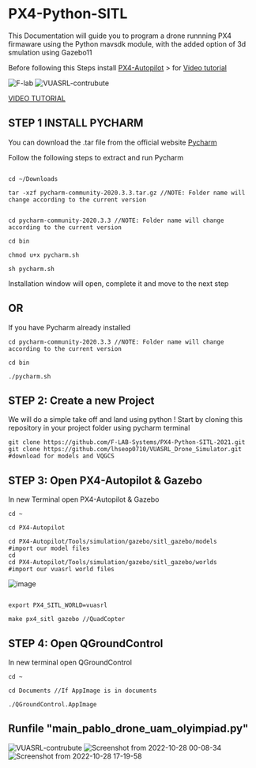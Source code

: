 # PX4-Python-SITL

This Documentation will guide you to program a drone runnning PX4 firmaware using the Python mavsdk module, with the added option of 3d smulation using Gazebo11

Before following this Steps install <a href="https://github.com/F-LAB-Systems/SITL_2021">PX4-Autopilot<a> > for <a href="https://www.youtube.com/watch?v=AAv2zVYgxIY&feature=youtu.be">Video tutorial</a>
 
![F-lab](https://user-images.githubusercontent.com/78522341/107612078-724ecf00-6c6b-11eb-9fca-7db484a7f586.png)
![VUASRL-contrubute](https://user-images.githubusercontent.com/79184520/198298463-be646e06-726d-424b-bf5a-c7b2504da905.png)

 <a href="https://youtu.be/r5GEO2Zvs54">VIDEO TUTORIAL</a>

## STEP 1 INSTALL PYCHARM

You can download the .tar file from the official website <a href="https://www.jetbrains.com/pycharm/download/#section=linux">Pycharm</a>

Follow the following steps to extract and run Pycharm

```

cd ~/Downloads

tar -xzf pycharm-community-2020.3.3.tar.gz //NOTE: Folder name will change according to the current version

```
```

cd pycharm-community-2020.3.3 //NOTE: Folder name will change according to the current version

cd bin

chmod u+x pycharm.sh

sh pycharm.sh

```
Installation window will open, complete it and move to the next step

## OR

If you have Pycharm already installed

```
cd pycharm-community-2020.3.3 //NOTE: Folder name will change according to the current version

cd bin

./pycharm.sh
```

## STEP 2: Create a new Project

We will do a simple take off and land using python !
Start by cloning this repository in your project folder using pycharm terminal

```
git clone https://github.com/F-LAB-Systems/PX4-Python-SITL-2021.git
git clone https://github.com/lhseop0710/VUASRL_Drone_Simulator.git  #download for models and VQGCS
```
## STEP 3: Open PX4-Autopilot & Gazebo

In new Terminal open PX4-Autopilot & Gazebo
```
cd ~

cd PX4-Autopilot

cd PX4-Autopilot/Tools/simulation/gazebo/sitl_gazebo/models
#import our model files
cd
cd PX4-Autopilot/Tools/simulation/gazebo/sitl_gazebo/worlds
#import our vuasrl world files
``` 
 ![image](https://user-images.githubusercontent.com/79184520/198585343-33be60ca-4583-4cc1-a604-03ce9b43e45f.png)
```

export PX4_SITL_WORLD=vuasrl

make px4_sitl gazebo //QuadCopter
```



## STEP 4: Open QGroundControl

In new terminal open QGroundControl
```
cd ~

cd Documents //If AppImage is in documents

./QGroundControl.AppImage
```
## Runfile "main_pablo_drone_uam_olyimpiad.py"
![VUASRL-contrubute](https://user-images.githubusercontent.com/79184520/198586120-d00d3c81-62c4-42d8-8734-2cb608d6461c.png)
![Screenshot from 2022-10-28 00-08-34](https://user-images.githubusercontent.com/79184520/198645241-d80c1787-fe3a-4a61-88fd-e842d4d3f240.png)
![Screenshot from 2022-10-28 17-19-58](https://user-images.githubusercontent.com/79184520/198645996-a3e9edf4-55b9-4bcf-8391-23b7ff894cc5.png)


